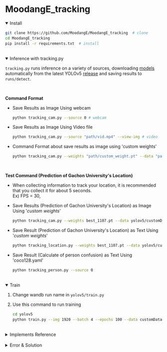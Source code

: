 # MoodangE_tracking

<details open>
<summary>Install</summary>

```bash
git clone https://github.com/MoodangE/MoodangE_tracking  # clone
cd MoodangE_tracking
pip install -r requirements.txt  # install
```

</details>

<br/>


<details open>
<summary>Inference with tracking.py</summary>

`tracking.py` runs inference on a variety of sources,
downloading [models](https://github.com/ultralytics/yolov5/tree/master/models) automatically from the latest
YOLOv5 [release](https://github.com/ultralytics/yolov5/releases) and saving results to `runs/detect`.

<br/>

**Command Format**
- Save Results as Image Using webcam

   ```bash
   python tracking_cam.py --source 0 # webcam
   ```

- Save Results as Image Using Video file

   ```bash
   python tracking_cam.py --source "path/vid.mp4" --view-img # video
   ```

- Command Format about save results as image using 'custom weights' 
   ```bash
   python tracking_cam.py --weights "path/custom_weight.pt" --data "path/custom_yaml.yaml" --source "path\vide.mp4" --view-img
   ```

<br/>

**Test Command (Prediction of Gachon University's Location)**

* When collecting information to track your location, it is recommended that you collect it for about 5 seconds.<br>
  Ex) FPS = 30, 

- Save Results (Prediction of Gachon University's Location) as Image Using '_custom weights_'
   ```bash
   python tracking_cam.py --weights best_1107.pt --data yolov5/customDataset/gachon_road.yaml --source 0 --view-img
   ```

- Save Result (Prediction of Gachon University's Location) as Text Using '_custom weights_'
   ```bash
   python tracking_location.py --weights best_1107.pt --data yolov5/customDataset/gachon_road.yaml --source 0
   ```
  
- Save Result (Calculate of person confusion) as Text Using 'coco128.yaml'
   ```bash
   python tracking_person.py --source 0
   ```

</details>

<br/>

<details open>
<summary>Train</summary>

1. Change wandb run name in `yolov5/train.py`


2. Use this command to run training
   ```bash
   cd yolov5
   python train.py --img 1920 --batch 4 --epochs 100 --data customDataset/gachon_road.yaml --cfg models/yolov5s.yaml --weights weights/yolov5s.pt
   ```

</details>

<br/>

<details>
<summary>Implements Reference</summary>

+ [tensorturtle/classy-sort-yolov5](https://github.com/tensorturtle/classy-sort-yolov5) : See How to Configure Two
  Repositories
+ [ultralytics/YOLOv5]( https://github.com/ultralytics/yolov5) : With No Modifications
+ [abewley/SORT](https://github.com/abewley/sort) : With minor Modifications

</details>

<br/>

<details>
<summary>Error & Solution</summary>

1. PyCharm으로 구동해볼 때 classy-sort-yolov5의 ****classy_track****의 58번째 줄의
   **from sort import ***에서 오류가 발생

   **해결책 >** PyCharm 프로젝트 안에서 두개의 프로젝트를 **일반 폴더**가 아닌 **소스** 형태로 바꾸면 정상으로 import 됨

   ![Untitled](asset/error1_1.png)

   **↓** 정상 import 된 화면

   ![Untitled](asset/error1_2.png)
   ####
2. classy-sort-yolov5/yolov5/weights/download_weights.sh의 파일이 정상 작동하지 않아 yolov5s.pt 파일을 정상적으로 다운로드 하지 못함.

   **
   해결책 >** [https://github.com/ultralytics/yolov5/releases/download/v3.1/yolov5s.pt](https://github.com/ultralytics/yolov5/releases/download/v3.1/yolov5s.pt)
   를 통해 yolov5s.pt 파일을 다운로드 한뒤에 classy-sort-yolov5/yolov5/weights에 붙여넣음
   ####

3. (python classy_track.py --source 동영상 경로 --view-img) or  (python classy_track.py —source 0)를 실행시 발생하는 오류 (
   —view—img: 영상, 0: 웹캠)

   ![Untitled](asset/error3_1.png)

   **AttributeError: 'Upsample' object has no attribute 'recompute_scale_factor’라는 오류가 발생함.**

   **해결책 >** 출처 : https://github.com/ultralytics/yolov5/issues/6948
   ~\site-packages\torch\nn\modules\upsampling.py에서 154줄의 `recompute_scale_factor=self.recompute_scale_factor` 를 주석처리하면
   정상 작동

   ![Untitled](asset/error3_2.png)

   **↓** 정상 작동하며 Multiple Object Tracking (MOT)가 되는것을 볼 수 있음

   ![Untitled](asset/error3_3.png)

</details>
